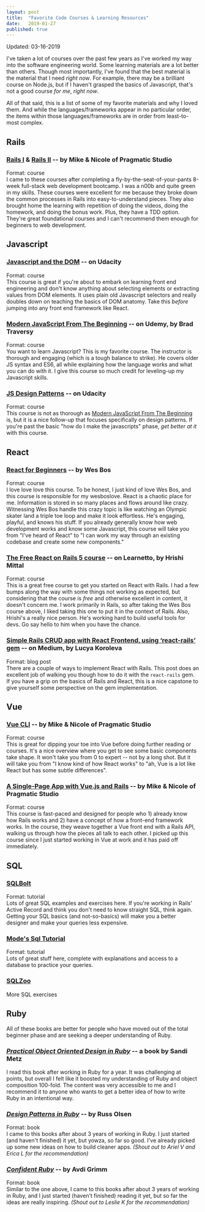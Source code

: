```yaml
---
layout: post
title:  "Favorite Code Courses & Learning Resources"
date:   2019-01-27
published: true
---
```

Updated: 03-16-2019

I've taken a lot of courses over the past few years as I've worked my way into the software engineering world. Some learning materials are a lot better than others. Though most importantly, I've found that the best material is the material that I need _right now_. For example, there may be a brilliant course on Node.js, but if I haven't grasped the basics of Javascript, that's not a good course _for me_, _right now_.

All of that said, this is a list of some of my favorite materials and why I loved them. And while the languages/frameworks appear in no particular order, the items within those languages/frameworks are in order from least-to-most complex.

## Rails
### [Rails I](https://pragmaticstudio.com/courses/rails) & [Rails II](https://pragmaticstudio.com/courses/rails-ii) -- by Mike & Nicole of Pragmatic Studio
Format: course <br>
I came to these courses after completing a fly-by-the-seat-of-your-pants 8-week full-stack web development bootcamp. I was a n00b and quite green in my skills. These courses were excellent for me because they broke down the common processes in Rails into easy-to-understand pieces. They also brought home the learning with repetition of doing the videos, doing the homework, and doing the bonus work. Plus, they have a TDD option. They're great foundational courses and I can't recommend them enough for beginners to web development.

## Javascript
### [Javascript and the DOM](https://www.udacity.com/course/javascript-and-the-dom--ud117) -- on Udacity
Format: course <br>
This course is great if you're about to embark on learning front end engineering and don't know anything about selecting elements or extracting values from DOM elements. It uses plain old Javascript selectors and really doubles down on teaching the basics of DOM anatomy. Take this _before_ jumping into any front end framework like React.

### [Modern JavaScript From The Beginning](https://www.udemy.com/modern-javascript-from-the-beginning/) -- on Udemy, by Brad Traversy
Format: course <br>
You want to learn Javascript? This is my favorite course. The instructor is thorough and engaging (which is a tough balance to strike). He covers older JS syntax and ES6, all while explaining how the language works and what you can do with it. I give this course so much credit for leveling-up my Javascript skills.

### [JS Design Patterns](https://www.udacity.com/course/javascript-design-patterns--ud989) -- on Udacity
Format: course <br>
This course is not as thorough as [Modern JavaScript From The Beginning](https://www.udemy.com/modern-javascript-from-the-beginning/) is, but it is a nice follow-up that focuses specifically on design patterns. If you're past the basic "how do I make the javascripts" phase, _get better at it_ with this course.

## React
### [React for Beginners](https://reactforbeginners.com/) -- by Wes Bos
Format: course <br>
I love love love this course. To be honest, I just kind of love Wes Bos, and this course is responsible for my wesboslove. React is a chaotic place for me. Information is stored in so many places and flows around like crazy. Witnessing Wes Bos handle this crazy topic is like watching an Olympic skater land a triple toe loop and make it look effortless. He's engaging, playful, and knows his stuff. If you already generally know how web development works and know some Javascript, this course will take you from "I've heard of React" to "I can work my way through an existing codebase and create some new components."

### [The Free React on Rails 5 course](https://learnetto.com/users/hrishio/courses/the-free-react-on-rails-5-course) -- on Learnetto, by Hrishi Mittal
Format: course <br>
This is a great free course to get you started on React with Rails. I had a few bumps along the way with some things not working as expected, but considering that the course is _free_ and otherwise excellent in content, it doesn't concern me. I work primarily in Rails, so after taking the Wes Bos course above, I liked taking this one to put it in the context of Rails. Also, Hrishi's a really nice person. He's working hard to build useful tools for devs. Go say hello to him when you have the chance.  

### [Simple Rails CRUD app with React Frontend, using ‘react-rails’ gem](https://medium.com/quick-code/simple-rails-crud-app-with-react-frontend-using-react-rails-gem-b708b89a9419) -- on Medium, by Lucya Koroleva
Format: blog post <br>
There are a couple of ways to implement React with Rails. This post does an excellent job of walking you though how to do it with the `react-rails` gem. If you have a grip on the basics of Rails and React, this is a nice capstone to give yourself some perspective on the gem implementation.

## Vue
### [Vue CLI](https://pragmaticstudio.com/tutorials/vue-cli) -- by Mike & Nicole of Pragmatic Studio
Format: course <br>
This is great for dipping your toe into Vue before doing further reading or courses. It's a nice overview where you get to see some basic components take shape. It won't take you from 0 to expert -- not by a long shot. But it will take you from "I know kind of how React works" to "ah, Vue is a lot like React but has some subtle differences".

### [A Single-Page App with Vue.js and Rails](https://pragmaticstudio.com/courses/unpacked-single-page-app-with-vue-rails) -- by Mike & Nicole of Pragmatic Studio
Format: course <br>
This course is fast-paced and designed for people who 1) already know how Rails works and 2) have a concept of how a front-end framework works. In the course, they weave together a Vue front end with a Rails API, walking us through how the pieces all talk to each other. I picked up this course since I just started working in Vue at work and it has paid off immediately.

## SQL
### [SQLBolt](https://sqlbolt.com/)
Format: tutorial <br>
Lots of great SQL examples and exercises here. If you're working in Rails' Active Record and think you don't need to know straight SQL, think again. Getting your SQL basics (and not-so-basics) will make you a better designer and make your queries less expensive.

### [Mode's Sql Tutorial](https://mode.com/sql-tutorial/)
Format: tutorial <br>
Lots of great stuff here, complete with explanations and access to a database to practice your queries.

### [SQLZoo](https://sqlzoo.net/)
More SQL exercises

## Ruby
All of these books are better for people who have moved out of the total beginner phase and are seeking a deeper understanding of Ruby.

### _[Practical Object Oriented Design in Ruby]()_ -- a book by Sandi Metz
I read this book after working in Ruby for a year. It was challenging at points, but overall I felt like it boosted my understanding of Ruby and object composition 100-fold. The content was very accessible to me and I recommend it to anyone who wants to get a better idea of how to write Ruby in an intentional way.

### _[Design Patterns in Ruby]()_ -- by Russ Olsen
Format: book <br>
I came to this books after about 3 years of working in Ruby. I just started (and haven't finished) it yet, but yowza, so far so good. I've already picked up some new ideas on how to build cleaner apps. _(Shout out to Ariel V and Erica L for the recommendation)_

### _[Confident Ruby]()_ -- by Avdi Grimm
Format: book <br>
Similar to the one above, I came to this books after about 3 years of working in Ruby, and I just started (haven't finished) reading it yet, but so far the ideas are really inspiring. _(Shout out to Leslie K for the recommendation)_
